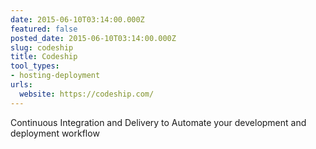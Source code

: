 ```yaml
---
date: 2015-06-10T03:14:00.000Z
featured: false
posted_date: 2015-06-10T03:14:00.000Z
slug: codeship
title: Codeship
tool_types:
- hosting-deployment
urls:
  website: https://codeship.com/
---
```


Continuous Integration and Delivery to Automate your development and deployment workflow




